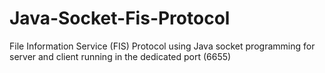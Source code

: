 # Java-Socket-Fis-Protocol

File Information Service (FIS) Protocol using Java socket programming for server and client running in the dedicated port (6655)
